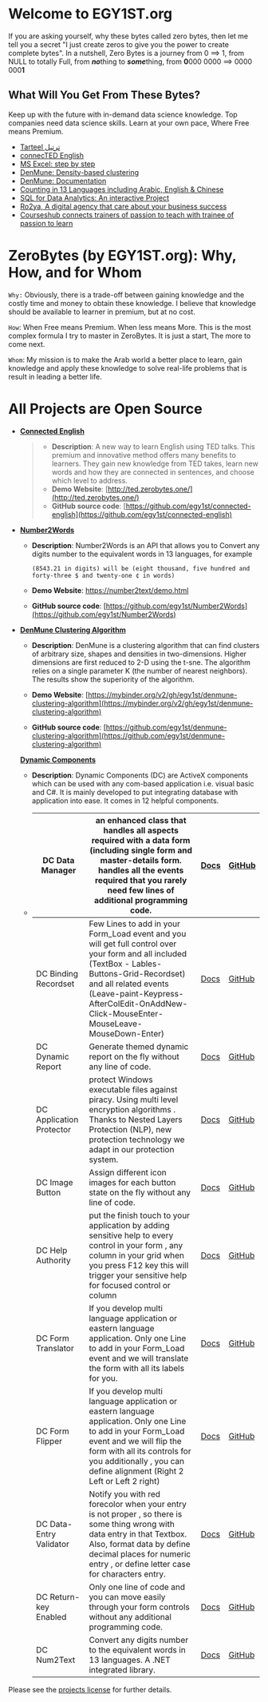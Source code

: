# Welcome to EGY1ST.org

If you are asking yourself, why these bytes called zero bytes, then let me tell you a secret "I just create zeros to give you the power to create complete bytes". In a nutshell, Zero Bytes is a journey from 0 ==> 1, from NULL to totally Full, from ***no***thing to ***some***thing, from **0**000 0000  ==>  0000 000**1** 

## What Will You Get From These Bytes?

Keep up with the future with in-demand data science knowledge. Top companies need data science skills. Learn at your own pace, Where Free means Premium.

- [Tarteel ترتيل](https://tarteel.net)
- [connecTED English](https://connectedenglish.net)
- [MS Excel: step by step](https://zerobytes.one)
- [DenMune: Density-based clustering](https://github.com/egy1st/denmune-clustering-algorithm)
- [DenMune: Documentation](https://docs.egy1st.org)
- [Counting in 13 Languages including Arabic, English & Chinese](https://number2text.com)
- [SQL for Data Analytics: An interactive Project](https://deepnote.com/workspace/zerobytes-53a2-d17b46ba-00b7-41a6-bdcc-79d0ff9e1037/project/Introduction-to-SQL-82a421bb-fac8-45a1-8c6a-2a7fb7cd35c7/%2FREADME.ipynb)
- [Ro2ya, A digital agency that care about your business success](https://ro2yaagency.com)
- [Courseshub connects trainers of passion to teach with trainee of passion to learn](https://courseshubeg.com)


# ZeroBytes (by EGY1ST.org): Why, How, and for Whom

`Why:` Obviously, there is a trade-off between gaining knowledge and the costly time and money to obtain these knowledge. I believe that knowledge should be available to learner in premium, but at no cost.

`How`: When Free means Premium. When less means More. This is the most complex formula I try to master in ZeroBytes. It is just a start, The more to come next.

`Whom`: My mission is to make the Arab world a better place to learn, gain knowledge and apply these knowledge to solve real-life problems that is result in leading a better life.


# All Projects are Open Source
- **<u>Connected English</u>**

    > - **Description**: A new way to learn English using TED talks. This premium and innovative method offers many benefits to learners. They gain new knowledge from TED takes, learn new words and how they are connected in sentences, and choose which level to address.
    > - **Demo Website**: [http://ted.zerobytes.one/](http://ted.zerobytes.one/)
    > - **GitHub source code**: [https://github.com/egy1st/connected-english](https://github.com/egy1st/connected-english)

- **<u>Number2Words</u>**
  
    - **Description**: Number2Words is an API that allows you to Convert any digits number to the equivalent words in 13 languages, for example
    
      `(8543.21 in digits) will be (eight thousand, five hundred and forty-three $ and twenty-one ¢ in words)`
    
    - **Demo Website**: [https://number2text/demo.html](https://number2text.com/demo.html)
    
    - **GitHub source code**: [https://github.com/egy1st/Number2Words](https://github.com/egy1st/Number2Words)
  
- **<u>DenMune Clustering Algorithm</u>**
  
    - **Description**: DenMune is a clustering algorithm that can find clusters of arbitrary size, shapes and densities in two-dimensions. Higher dimensions are first reduced to 2-D using the t-sne. The algorithm relies on a single parameter K (the number of nearest neighbors). The results show the superiority of the algorithm. 
    
    - **Demo Website**: [https://mybinder.org/v2/gh/egy1st/denmune-clustering-algorithm](https://mybinder.org/v2/gh/egy1st/denmune-clustering-algorithm)
    
    - **GitHub source code**: [https://github.com/egy1st/denmune-clustering-algorithm](https://github.com/egy1st/denmune-clustering-algorithm)
    
    **<u>Dynamic Components</u>**
  
    - **Description**: Dynamic Components (DC) are ActiveX components which can be used with any com-based application i.e. visual basic and C#. It is mainly developed to put integrating database with application into ease. It comes in 12 helpful components.
    
    - | DC Data Manager          | an enhanced class that handles all aspects required with a data form (including single form and master-details form. handles all the events required that you rarely need few lines of additional programming code. | [Docs](https://www.zerobytes.one/dc/data-manager/)          | [GitHub](https://github.com/egy1st/data-manager)          |
      | ------------------------ | ------------------------------------------------------------ | ----------------------------------------------------------- | --------------------------------------------------------- |
      | DC Binding Recordset     | Few Lines to add in your Form_Load event and you will get full control over your form and all included (TextBox - Lables-Buttons-Grid-Recordset) and all related events (Leave-paint-Keypress-AfterColEdit-OnAddNew-Click-MouseEnter-MouseLeave-MouseDown-Enter) | [Docs](https://www.zerobytes.one/dc/binding-recordset/)     | [GitHub](https://github.com/egy1st/binding-recordset)     |
      | DC Dynamic Report        | Generate themed dynamic report on the fly without any line of code. | [Docs](https://www.zerobytes.one/dc/dynamic-report/)        | [GitHub](https://github.com/egy1st/dynamic-report)        |
      | DC Application Protector | protect Windows executable files against piracy. Using multi level encryption algorithms . Thanks to Nested Layers Protection (NLP), new protection technology we adapt in our protection system. | [Docs](https://www.zerobytes.one/dc/application-protector/) | [GitHub](https://github.com/egy1st/application-protector) |
      | DC Image Button          | Assign different icon images for each button state on the fly without any line of code. | [Docs](https://www.zerobytes.one/dc/image-button/)          | [GitHub](https://github.com/egy1st/image-button)          |
      | DC Help Authority        | put the finish touch to your application by adding sensitive help to every control in your form , any column in your grid when you press F12 key this will trigger your sensitive help for focused control or column | [Docs](https://www.zerobytes.one/dc/help-authority/)        | [GitHub](https://github.com/egy1st/help-authority)        |
      | DC Form Translator       | If you develop multi language application or eastern language application. Only one Line to add in your Form_Load event and we will translate the form with all its labels for you. | [Docs](https://www.zerobytes.one/dc/form-translator/)       | [GitHub](https://github.com/egy1st/form-translator)       |
       | DC Form Flipper          | If you develop multi language application or eastern language application. Only one Line to add in your Form_Load event and we will flip the form with all its controls for you additionally , you can define alignment (Right 2 Left or Left 2 right) | [Docs](https://www.zerobytes.one/dc/form-flipper/)          | [GitHub](https://github.com/egy1st/form-flipper)          |
       | DC Data-Entry Validator  | Notify you with red forecolor when your entry is not proper , so there is some thing wrong with data entry in that Textbox. Also, format data by define decimal places for numeric entry , or define letter case for characters entry. | [Docs](https://www.zerobytes.one/dc/data-entry-validator/)  | [GitHub](https://github.com/egy1st/data-entry-validator)  |
       | DC Return-key Enabled    | Only one line of code and you can move easily through your form controls without any additional programming code. | [Docs](https://www.zerobytes.one/dc/returnkey-enabled/)     | [GitHub](https://github.com/egy1st/returnkey-enabled)     |
       | DC Num2Text              | Convert any digits number to the equivalent words in 13 languages. A .NET integrated library. | [Docs](https://www.zerobytes.one/dc/num2text/)              | [GitHub](https://github.com/egy1st/number2text)           |

  

Please see the [projects license](license.md) for further details.



